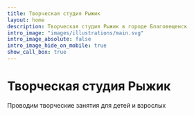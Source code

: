 ```yaml
---
title: Творческая студия Рыжик
layout: home
description: Творческая студия Рыжик в городе Благовещенск
intro_image: "images/illustrations/main.svg"
intro_image_absolute: false
intro_image_hide_on_mobile: true
show_call_box: true
---
```


# Творческая студия Рыжик

Проводим творческие занятия для детей и взрослых